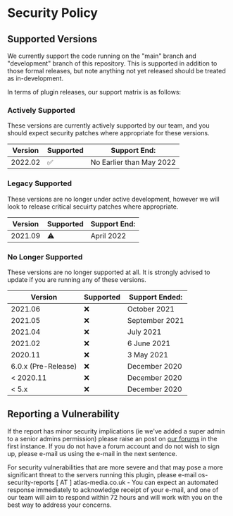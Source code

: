 # Security Policy

## Supported Versions

We currently support the code running on the "main" branch and "development" branch of this repository. This is supported in addition to those formal releases, but note anything not yet released should be treated as in-development.

In terms of plugin releases, our support matrix is as follows:

### Actively Supported
These versions are currently actively supported by our team, and you should expect security patches where appropriate for these versions. 

| Version             | Supported  | Support End:                   |
| ------------------- | ---------- | ------------------------------ |
| 2022.02             | ✅         | No Earlier than May 2022       |

### Legacy Supported
These versions are no longer under active development, however we will look to release critical secuirty patches where appropriate. 

| Version             | Supported  | Support End: |
| ------------------- | ---------- | ------------ |
| 2021.09             | ⚠️         | April 2022   |


### No Longer Supported
These versions are no longer supported at all. It is strongly advised to update if you are running any of these versions. 

| Version             | Supported          | Support Ended:      |
| ------------------- | ------------------ | ------------------- |
| 2021.06             | :x:                | October 2021        |
| 2021.05             | :x:                | September 2021      |
| 2021.04             | :x:                | July 2021           |
| 2021.02             | :x:                | 6 June 2021         |
| 2020.11             | :x:                | 3 May 2021          |
| 6.0.x (Pre-Release) | :x:                | December 2020       |
| < 2020.11           | :x:                | December 2020       |
| < 5.x               | :x:                | December 2020       |

## Reporting a Vulnerability

If the report has minor security implications (ie we've added a super admin to a senior admins permission) please raise an post on [our forums](https://forum.totalfreedom.me/) in the first instance. If you do not have a forum account and do not wish to sign up, please e-mail us using the e-mail in the next sentence.

For security vulnerabilities that are more severe and that may pose a more significant threat to the servers running this plugin, please e-mail os-security-reports [ AT ] atlas-media.co.uk - You can expect an automated response immediately to acknowledge receipt of your e-mail, and one of our team will aim to respond within 72 hours and will work with you on the best way to address your concerns.
